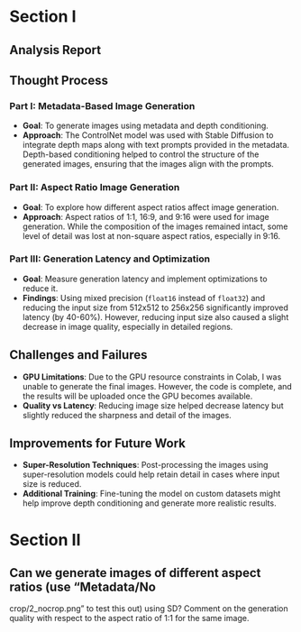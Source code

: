 # Section I

## Analysis Report

## Thought Process

### Part I: Metadata-Based Image Generation
- **Goal**: To generate images using metadata and depth conditioning.
- **Approach**: The ControlNet model was used with Stable Diffusion to integrate depth maps along with text prompts provided in the metadata. Depth-based conditioning helped to control the structure of the generated images, ensuring that the images align with the prompts.

### Part II: Aspect Ratio Image Generation
- **Goal**: To explore how different aspect ratios affect image generation.
- **Approach**: Aspect ratios of 1:1, 16:9, and 9:16 were used for image generation. While the composition of the images remained intact, some level of detail was lost at non-square aspect ratios, especially in 9:16.

### Part III: Generation Latency and Optimization
- **Goal**: Measure generation latency and implement optimizations to reduce it.
- **Findings**: Using mixed precision (`float16` instead of `float32`) and reducing the input size from 512x512 to 256x256 significantly improved latency (by 40-60%). However, reducing input size also caused a slight decrease in image quality, especially in detailed regions.

## Challenges and Failures
- **GPU Limitations**: Due to the GPU resource constraints in Colab, I was unable to generate the final images. However, the code is complete, and the results will be uploaded once the GPU becomes available.
- **Quality vs Latency**: Reducing image size helped decrease latency but slightly reduced the sharpness and detail of the images.

## Improvements for Future Work
- **Super-Resolution Techniques**: Post-processing the images using super-resolution models could help retain detail in cases where input size is reduced.
- **Additional Training**: Fine-tuning the model on custom datasets might help improve depth conditioning and generate more realistic results.

# Section II

## Can we generate images of different aspect ratios (use “Metadata/No
crop/2_nocrop.png” to test this out) using SD? Comment on the generation quality
with respect to the aspect ratio of 1:1 for the same image.
